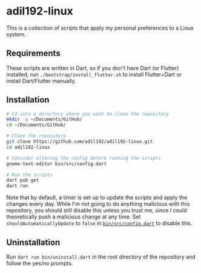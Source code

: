 # adil192-linux

This is a collection of scripts that apply my personal preferences to a Linux system.

## Requirements

These scripts are written in Dart,
so if you don't have Dart (or Flutter) installed,
run `./bootstrap/install_flutter.sh` to install Flutter+Dart
or install Dart/Flutter manually.

## Installation

```bash
# Cd into a directory where you want to clone the repository
mkdir -p ~/Documents/GitHub/
cd ~/Documents/GitHub/

# Clone the repository
git clone https://github.com/adil192/adil192-linux.git
cd adil192-linux

# Consider altering the config before running the scripts
gnome-text-editor bin/src/config.dart

# Run the scripts
dart pub get
dart run
```

Note that by default,
a timer is set up to update the scripts
and apply the changes every day.
While I'm not going to do anything malicious with this repository,
you should still disable this unless you trust me,
since I could theoretically push a malicious change at any time.
Set `shouldAutomaticallyUpdate` to `false` in
[`bin/src/config.dart`](bin/src/config.dart) to disable this.

## Uninstallation

Run `dart run bin/uninstall.dart` in the root directory of the repository
and follow the yes/no prompts.
